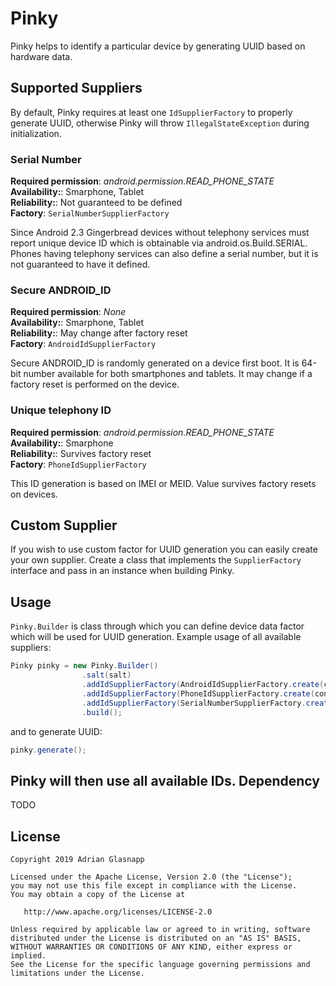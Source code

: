 Pinky
============

Pinky helps to identify a particular device by generating UUID based on hardware data.

Supported Suppliers
-----------------
By default, Pinky requires at least one ``IdSupplierFactory`` to properly generate UUID, otherwise Pinky will throw  ``IllegalStateException`` during initialization. 
### Serial Number
**Required permission**: *android.permission.READ_PHONE_STATE*  
**Availability:**: Smarphone, Tablet   
**Reliability:**: Not guaranteed to be defined  
**Factory**: ``SerialNumberSupplierFactory ``

Since Android 2.3 Gingerbread devices without telephony services must report unique device ID which is obtainable via android.os.Build.SERIAL. Phones having telephony services can also define a serial number, but it is not guaranteed to have it defined.

### Secure ANDROID_ID
**Required permission**: *None*  
**Availability:**: Smarphone, Tablet  
**Reliability:**: May change after factory reset  
**Factory**: ``AndroidIdSupplierFactory ``

Secure ANDROID_ID is randomly generated on a device first boot. It is 64-bit number available for both smartphones and tablets. It may change if a factory reset is performed on the device.

### Unique telephony ID
**Required permission**: *android.permission.READ_PHONE_STATE*  
**Availability:**: Smarphone  
**Reliability:**: Survives factory reset  
**Factory**: ``PhoneIdSupplierFactory ``

This ID generation is based on IMEI or MEID. Value survives factory resets on devices.

Custom Supplier
---------------
If you wish to use custom factor for UUID generation you can easily create your own supplier. Create a class that implements the ``SupplierFactory`` interface and pass in an instance when building Pinky.

Usage
--------
``Pinky.Builder`` is class through which you can define device data factor which will be used for UUID generation. Example usage of all available suppliers:
```java
Pinky pinky = new Pinky.Builder()
                .salt(salt)
                .addIdSupplierFactory(AndroidIdSupplierFactory.create(context))
                .addIdSupplierFactory(PhoneIdSupplierFactory.create(context))
                .addIdSupplierFactory(SerialNumberSupplierFactory.create())
                .build();
```
and to generate UUID:
```java
pinky.generate();
```
Pinky will then use all available IDs.
Dependency
--------
TODO

License
-------

    Copyright 2019 Adrian Glasnapp

    Licensed under the Apache License, Version 2.0 (the "License");
    you may not use this file except in compliance with the License.
    You may obtain a copy of the License at

       http://www.apache.org/licenses/LICENSE-2.0

    Unless required by applicable law or agreed to in writing, software
    distributed under the License is distributed on an "AS IS" BASIS,
    WITHOUT WARRANTIES OR CONDITIONS OF ANY KIND, either express or implied.
    See the License for the specific language governing permissions and
    limitations under the License.


